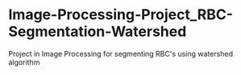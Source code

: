 # Image-Processing-Project_RBC-Segmentation-Watershed
Project in Image Processing for segmenting RBC's using watershed algorithm
